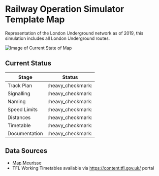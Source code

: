 # Railway Operation Simulator Template Map 
Representation of the London Underground network as of 2019, this simulation includes all London Underground routes.

![Image of Current State of Map](Images/London_Underground.bmp)

## Current Status

| Stage         | Status        |
| ------------- |:-------------:|
| Track Plan     | :heavy_checkmark: |
| Signalling      | :heavy_checkmark:      |
| Naming | :heavy_checkmark:      |
| Speed Limits | :heavy_checkmark: |
| Distances | :heavy_checkmark: |
| Timetable | :heavy_checkmark: |
| Documentation | :heavy_checkmark: |


## Data Sources

- [Map Meurisse](https://map.meurisse.org/)
- TFL Working Timetables available via https://content.tfl.gov.uk/ portal